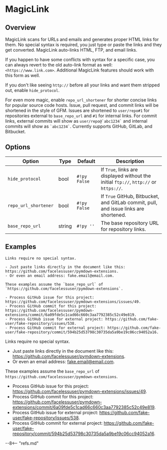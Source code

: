 # MagicLink

## Overview

MagicLink scans for URLs and emails and generates proper HTML links for them.  No special syntax is required, you just type or paste the links and they get converted.  MagicLink auto-links HTML, FTP, and email links.

If you happen to have some conflicts with syntax for a specific case, you can always revert to the old auto-link format as well: `<https://www.link.com>`.  Additional MagicLink features should work with this form as well.

If you don't like seeing `http://` before all your links and want them stripped out, enable `hide_protocol`.

For even more magic, enable `repo_url_shortener` for shorter concise links for popular source code hosts.  Issue, pull request, and commit links will be shortened in the style of GFM. Issues are shortened to `user/repo#1` for repositories external to `base_repo_url` and `#1` for internal links.  For commit links, external commits will show as `` user/repo@`abc1234` `` and internal commits will show as `` `abc1234` ``. Currently supports GitHub, GitLab, and Bitbucket.

## Options

Option                      | Type   | Default      | Description
--------------------------- | ------ | ------------ | -----------
`hide_protocol`             | bool   | `#!py False` | If `True`, links are displayed without the initial `ftp://`, `http://` or `https://`.
`repo_url_shortener`        | bool   | `#!py False` | If `True` GitHub, Bitbucket, and GitLab commit, pull, and issue links are shortened.
`base_repo_url`             | string | `#!py ''`    | The base repository URL for repository links.

## Examples

```
Links require no special syntax.

- Just paste links directly in the document like this: https://github.com/facelessuser/pymdown-extensions.
- Or even an email address: fake.email@email.com.

These examples assume the `base_repo_url` of `https://github.com/facelessuser/pymdown-extensions`.

- Process GitHub issue for this project: https://github.com/facelessuser/pymdown-extensions/issues/49.
- Process GitHub commit for this project: https://github.com/facelessuser/pymdown-extensions/commit/6a09fde5c1cad66c660c3aa7792385c52c49e819.
- Process GitHub issue for external project: https://github.com/fake-user/fake-repository/issues/538.
- Process GitHub commit for external project: https://github.com/fake-user/fake-repository/commit/594b25d53798c30735da5a9be19c06cc94052a16.
```

Links require no special syntax.

- Just paste links directly in the document like this: https://github.com/facelessuser/pymdown-extensions.
- Or even an email address: fake.email@email.com.

These examples assume the `base_repo_url` of `https://github.com/facelessuser/pymdown-extensions`.

- Process GitHub issue for this project: https://github.com/facelessuser/pymdown-extensions/issues/49.
- Process GitHub commit for this project: https://github.com/facelessuser/pymdown-extensions/commit/6a09fde5c1cad66c660c3aa7792385c52c49e819.
- Process GitHub issue for external project: https://github.com/fake-user/fake-repository/issues/538.
- Process GitHub commit for external project: https://github.com/fake-user/fake-repository/commit/594b25d53798c30735da5a9be19c06cc94052a16.

--8<-- "refs.md"
